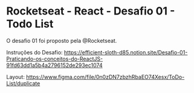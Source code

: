 # Rocketseat - React - Desafio 01 - Todo List

O desafio 01 foi proposto pela @Rocketseat.

Instruções do Desafio: https://efficient-sloth-d85.notion.site/Desafio-01-Praticando-os-conceitos-do-ReactJS-91fd63dd1a5b4a2796152de293ec1074

Layout: https://www.figma.com/file/0n0zDN7zbzhRbaEO74Xesx/ToDo-List/duplicate



